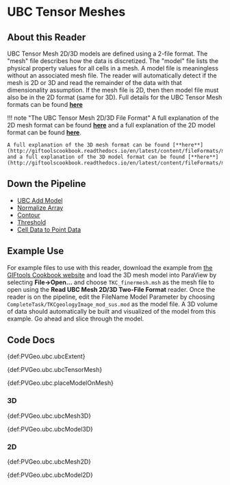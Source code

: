 # UBC Tensor Meshes

## About this Reader
UBC Tensor Mesh 2D/3D models are defined using a 2-file format. The "mesh" file describes how the data is discretized. The "model" file lists the physical property values for all cells in a mesh. A model file is meaningless without an associated mesh file. The reader will automatically detect if the mesh is 2D or 3D and read the remainder of the data with that dimensionality assumption. If the mesh file is 2D, then then model file must also be in the 2D format (same for 3D). Full details for the UBC Tensor Mesh formats can be found [**here**](http://giftoolscookbook.readthedocs.io/en/latest/content/fileFormats/format_index.html#meshes)

!!! note "The UBC Tensor Mesh 2D/3D File Format"
    A full explanation of the 2D mesh format can be found [**here**](http://giftoolscookbook.readthedocs.io/en/latest/content/fileFormats/mesh2Dfile.html) and a full explanation of the 2D model format can be found [**here**](http://giftoolscookbook.readthedocs.io/en/latest/content/fileFormats/model2Dfile.html).

    A full explanation of the 3D mesh format can be found [**here**](http://giftoolscookbook.readthedocs.io/en/latest/content/fileFormats/mesh3Dfile.html) and a full explanation of the 3D model format can be found [**here**](http://giftoolscookbook.readthedocs.io/en/latest/content/fileFormats/modelfile.html).


## Down the Pipeline
- [UBC Add Model](add-model.md)
- [Normalize Array](../filters-general/normalize-array.md)
- [Contour](https://www.paraview.org/Wiki/ParaView/Users_Guide/List_of_filters#Contour)
- [Threshold](https://www.paraview.org/Wiki/ParaView/Users_Guide/List_of_filters#Threshold)
- [Cell Data to Point Data](https://www.paraview.org/ParaView/Doc/Nightly/www/py-doc/paraview.simple.CellDatatoPointData.html)


## Example Use
For example files to use with this reader, download the example from [the GIFtools Cookbook website](http://giftoolscookbook.readthedocs.io/en/latest/content/AtoZ/NS/index.html) and load the 3D mesh model into ParaView by selecting **File->Open...** and choose `TKC_finermesh.msh` as the mesh file to open using the **Read UBC Mesh 2D/3D Two-File Format** reader. Once the reader is on the pipeline, edit the FileName Model Parameter by choosing `CompleteTask/TKCgeologyImage_mod_sus.mod` as the model file. A 3D volume of data should automatically be built and visualized of the model from this example. Go ahead and slice through the model.


## Code Docs

{def:PVGeo.ubc.ubcExtent}

{def:PVGeo.ubc.ubcTensorMesh}

{def:PVGeo.ubc.placeModelOnMesh}

### 3D

{def:PVGeo.ubc.ubcMesh3D}

{def:PVGeo.ubc.ubcModel3D}

### 2D

{def:PVGeo.ubc.ubcMesh2D}

{def:PVGeo.ubc.ubcModel2D}

